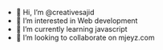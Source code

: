 - 👋 Hi, I’m @creativesajid
- 👀 I’m interested in Web development
- 🌱 I’m currently learning javascript
- 💞️ I’m looking to collaborate on mjeyz.com

<!---
creativesajid/creativesajid is a ✨ special ✨ repository because its `README.md` (this file) appears on your GitHub profile.
You can click the Preview link to take a look at your changes.
--->

